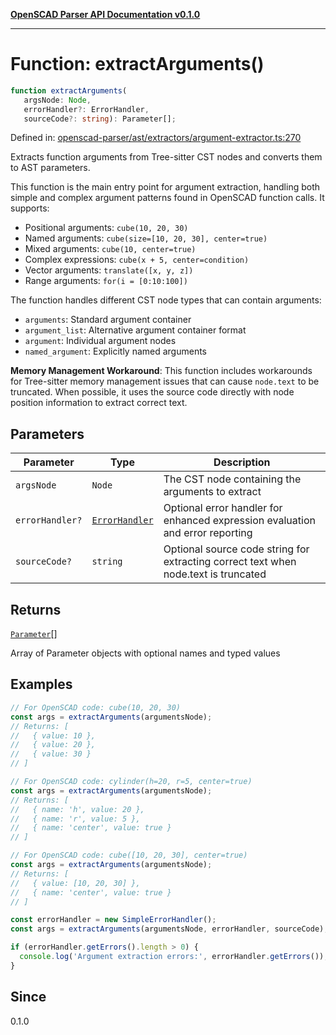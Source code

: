 [**OpenSCAD Parser API Documentation v0.1.0**](../README.md)

***

# Function: extractArguments()

```ts
function extractArguments(
   argsNode: Node, 
   errorHandler?: ErrorHandler, 
   sourceCode?: string): Parameter[];
```

Defined in: [openscad-parser/ast/extractors/argument-extractor.ts:270](https://github.com/holistic-stack/openscad-tree-sitter/blob/57470856b239e8ae819e2b2fa40ff65d8c04912f/packages/openscad-parser/src/lib/openscad-parser/ast/extractors/argument-extractor.ts#L270)

Extracts function arguments from Tree-sitter CST nodes and converts them to AST parameters.

This function is the main entry point for argument extraction, handling both simple
and complex argument patterns found in OpenSCAD function calls. It supports:
- Positional arguments: `cube(10, 20, 30)`
- Named arguments: `cube(size=[10, 20, 30], center=true)`
- Mixed arguments: `cube(10, center=true)`
- Complex expressions: `cube(x + 5, center=condition)`
- Vector arguments: `translate([x, y, z])`
- Range arguments: `for(i = [0:10:100])`

The function handles different CST node types that can contain arguments:
- `arguments`: Standard argument container
- `argument_list`: Alternative argument container format
- `argument`: Individual argument nodes
- `named_argument`: Explicitly named arguments

**Memory Management Workaround**: This function includes workarounds for Tree-sitter
memory management issues that can cause `node.text` to be truncated. When possible,
it uses the source code directly with node position information to extract correct text.

## Parameters

| Parameter | Type | Description |
| ------ | ------ | ------ |
| `argsNode` | `Node` | The CST node containing the arguments to extract |
| `errorHandler?` | [`ErrorHandler`](../classes/ErrorHandler.md) | Optional error handler for enhanced expression evaluation and error reporting |
| `sourceCode?` | `string` | Optional source code string for extracting correct text when node.text is truncated |

## Returns

[`Parameter`](../interfaces/Parameter.md)[]

Array of Parameter objects with optional names and typed values

## Examples

```typescript
// For OpenSCAD code: cube(10, 20, 30)
const args = extractArguments(argumentsNode);
// Returns: [
//   { value: 10 },
//   { value: 20 },
//   { value: 30 }
// ]
```

```typescript
// For OpenSCAD code: cylinder(h=20, r=5, center=true)
const args = extractArguments(argumentsNode);
// Returns: [
//   { name: 'h', value: 20 },
//   { name: 'r', value: 5 },
//   { name: 'center', value: true }
// ]
```

```typescript
// For OpenSCAD code: cube([10, 20, 30], center=true)
const args = extractArguments(argumentsNode);
// Returns: [
//   { value: [10, 20, 30] },
//   { name: 'center', value: true }
// ]
```

```typescript
const errorHandler = new SimpleErrorHandler();
const args = extractArguments(argumentsNode, errorHandler, sourceCode);

if (errorHandler.getErrors().length > 0) {
  console.log('Argument extraction errors:', errorHandler.getErrors());
}
```

## Since

0.1.0
